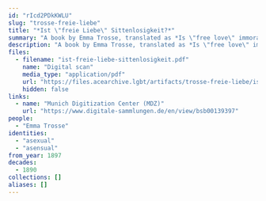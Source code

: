```yaml
---
id: "rIcd2PDkKWLU"
slug: "trosse-freie-liebe"
title: "*Ist \"freie Liebe\" Sittenlosigkeit?*"
summary: "A book by Emma Trosse, translated as *Is \"free love\" immoral?*, in which she self-identifies as being \"without sensuality\"."
description: "A book by Emma Trosse, translated as *Is \"free love\" immoral?*, in which she self-identifies as being \"without sensuality\". See pages 6-7: \"einen Menschen – ohne Sinnlichkeit… Verfasser hat den Mut, sich zu jener Kategorie zu bekennen\" [a person without sensuality… author has the courage to confess to that category]."
files:
  - filename: "ist-freie-liebe-sittenlosigkeit.pdf"
    name: "Digital scan"
    media_type: "application/pdf"
    url: "https://files.acearchive.lgbt/artifacts/trosse-freie-liebe/ist-freie-liebe-sittenlosigkeit.pdf"
    hidden: false
links:
  - name: "Munich Digitization Center (MDZ)"
    url: "https://www.digitale-sammlungen.de/en/view/bsb00139397"
people:
  - "Emma Trosse"
identities:
  - "asexual"
  - "asensual"
from_year: 1897
decades:
  - 1890
collections: []
aliases: []
---
```

